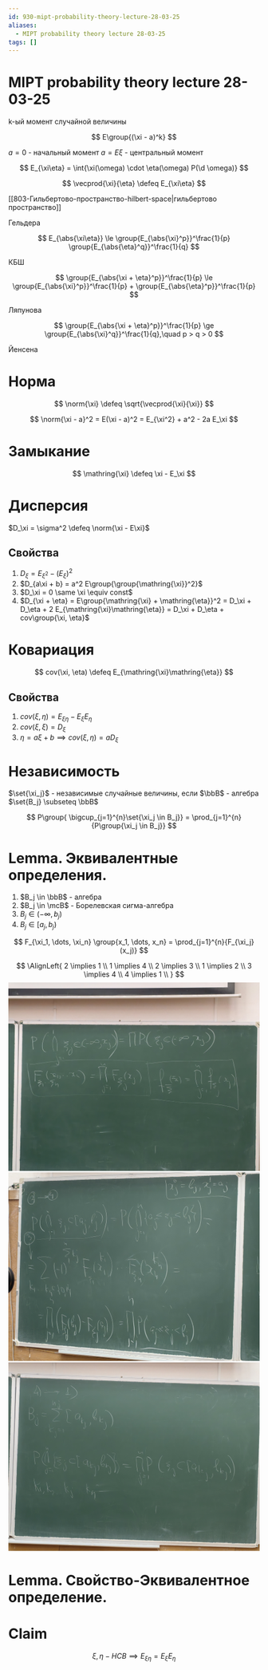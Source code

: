 ```yaml
---
id: 930-mipt-probability-theory-lecture-28-03-25
aliases:
  - MIPT probability theory lecture 28-03-25
tags: []
---
```


# MIPT probability theory lecture 28-03-25

k-ый момент случайной величины

$$
E\group{(\xi - a)^k}
$$

$a = 0$ - начальный момент
$a = E\xi$ - центральный момент

$$
E_{\xi\eta} = \int{\xi(\omega) \cdot \eta(\omega) P(\d \omega)}
$$

$$
\vecprod{\xi}{\eta} \defeq E_{\xi\eta}
$$

[[803-Гильбертово-пространство-hilbert-space|гильбертово пространство]]

Гельдера

$$
E_{\abs{\xi\eta}} \le \group{E_{\abs{\xi}^p}}^\frac{1}{p} \group{E_{\abs{\eta}^q}}^\frac{1}{q}
$$

КБШ

$$
\group{E_{\abs{\xi + \eta}^p}}^\frac{1}{p} \le
\group{E_{\abs{\xi}^p}}^\frac{1}{p} + \group{E_{\abs{\eta}^p}}^\frac{1}{p}
$$

Ляпунова

$$
\group{E_{\abs{\xi + \eta}^p}}^\frac{1}{p} \ge
\group{E_{\abs{\xi}^q}}^\frac{1}{q},\quad
p > q > 0
$$

Йенсена

$$
$$

# Норма

$$
\norm{\xi} \defeq \sqrt{\vecprod{\xi}{\xi}}
$$

$$
\norm{\xi - a}^2 = E(\xi - a)^2 = E_{\xi^2} + a^2 - 2a E_\xi
$$

# Замыкание

$$
\mathring{\xi} \defeq \xi - E_\xi
$$

# Дисперсия

$D_\xi = \sigma^2 \defeq \norm{\xi - E\xi}$

## Свойства

1. $D_\xi = E_{\xi^2} - (E_\xi)^2$
2. $D_{a\xi + b} = a^2 E\group{\group{\mathring{\xi}}^2}$
3. $D_\xi = 0 \same \xi \equiv const$
4. $D_{\xi + \eta} = 
E\group{\mathring{\xi} + \mathring{\eta}}^2 = 
D_\xi + D_\eta + 2 E_{\mathring{\xi}\mathring{\eta}} = 
D_\xi + D_\eta + cov\group{\xi, \eta}$

# Ковариация

$$
cov(\xi, \eta) \defeq E_{\mathring{\xi}\mathring{\eta}}
$$

## Свойства

1. $cov(\xi, \eta) = E_{\xi\eta} - E_\xi E_\eta$
2. $cov(\xi, \xi) = D_\xi$
3. $\eta = a\xi + b \implies cov(\xi,\eta) = a D_\xi$

# Независимость

$\set{\xi_j}$ - независимые случайные величины, если
$\bbB$ - алгебра
$\set{B_j} \subseteq \bbB$

$$
P\group{ \bigcup_{j=1}^{n}\set{\xi_j \in B_j}} = \prod_{j=1}^{n}{P\group{\xi_j \in B_j}}
$$

# Lemma. Эквивалентные определения.

1. $B_j \in \bbB$ - алгебра
2. $B_j \in \mcB$ - Борелевская сигма-алгебра
3. $B_j \in (-\infty, b_j)$
4. $B_j \in [a_j, b_j)$

$$
F_{\xi_1, \dots, \xi_n} \group{x_1, \dots, x_n} = \prod_{j=1}^{n}{F_{\xi_j}(x_j)}
$$

$$
\AlignLeft{
2 \implies 1 \\
1 \implies 4 \\
2 \implies 3 \\
1 \implies 2 \\
3 \implies 4 \\
4 \implies 1 \\
}
$$
![28-03-25_13-09-45_978_IMG_20250328_125809.jpg](assets/imgs/28-03-25_13-09-45_978_IMG_20250328_125809.jpg)
![28-03-25_13-09-45_106_IMG_20250328_130703.jpg](assets/imgs/28-03-25_13-09-45_106_IMG_20250328_130703.jpg)
![28-03-25_13-09-45_407_IMG_20250328_130848.jpg](assets/imgs/28-03-25_13-09-45_407_IMG_20250328_130848.jpg)

# Lemma. Свойство-Эквивалентное определение.

# Claim
$$
\xi, \eta - НСВ \implies E_{\xi\eta} = E_\xi E_\eta
$$

